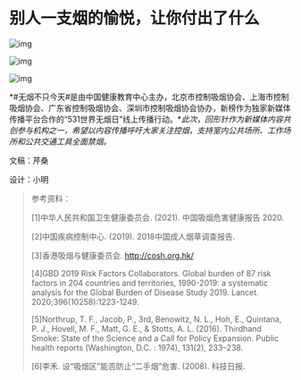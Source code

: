 # 别人一支烟的愉悦，让你付出了什么

![img](https://i.loli.net/2021/10/03/f61Dr7liAHePRTK.png)

![img](https://i.loli.net/2021/10/03/Ja3fn6TXx2viK4L.png)

![img](https://i.loli.net/2021/10/03/UhfI4peW2F5EzTJ.png)

*#无烟不只今天#是由中国健康教育中心主办，北京市控制吸烟协会、上海市控制吸烟协会、广东省控制吸烟协会、深圳市控制吸烟协会协办，新榜作为独家新媒体传播平台合作的“531世界无烟日”线上传播行动。**此次，回形针作为新媒体内容共创参与机构之一，希望以内容传播呼吁大家关注控烟，支持室内公共场所、工作场所和公共交通工具全面禁烟。*

文稿：芹桑

设计：小明

> 参考资料：
>
> [1]中华人民共和国卫生健康委员会. (2021). 中国吸烟危害健康报告 2020.
>
> [2]中国疾病控制中心. (2019). 2018中国成人烟草调查报告.
>
> [3]香港吸烟与健康委员会. http://cosh.org.hk/
>
> [4]GBD 2019 Risk Factors Collaborators. Global burden of 87 risk factors in 204 countries and territories, 1990-2019: a systematic analysis for the Global Burden of Disease Study 2019. Lancet. 2020;396(10258):1223-1249.
>
> [5]Northrup, T. F., Jacob, P., 3rd, Benowitz, N. L., Hoh, E., Quintana, P. J., Hovell, M. F., Matt, G. E., & Stotts, A. L. (2016). Thirdhand Smoke: State of the Science and a Call for Policy Expansion. Public health reports (Washington, D.C. : 1974), 131(2), 233–238.
>
> [6]李禾. 设“吸烟区”能否防止“二手烟”危害. (2008). 科技日报.